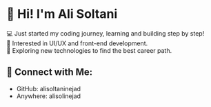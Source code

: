 # 👋 Hi! I'm Ali Soltani

💻 Just started my coding journey, learning and building step by step!  
🎨 Interested in UI/UX and front-end development.  
🚀 Exploring new technologies to find the best career path.  

## 🔗 Connect with Me:

- GitHub: alisoltaninejad
- Anywhere: alisolinejad